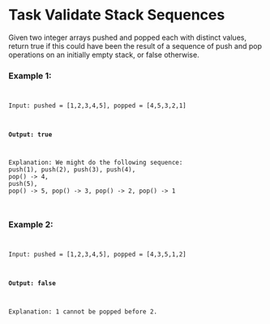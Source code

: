 <h1>Task Validate Stack Sequences</h1>

<p>Given two integer arrays pushed and popped each with distinct values, return 
true if this could have been the result of a sequence of push and pop operations 
on an initially empty stack, or false otherwise.</p>

<h3>Example 1:</h3>

<pre><code>
<p>Input: pushed = [1,2,3,4,5], popped = [4,5,3,2,1]</p>
<h4>Output: true</h4>
<p>Explanation: We might do the following sequence:
push(1), push(2), push(3), push(4),
pop() -> 4,
push(5),
pop() -> 5, pop() -> 3, pop() -> 2, pop() -> 1</p>
</code></pre>

<h3>Example 2:</h3>

<pre><code>
<p>Input: pushed = [1,2,3,4,5], popped = [4,3,5,1,2]</p>
<h4>Output: false</h4>
<p>Explanation: 1 cannot be popped before 2.</p>
</code></pre>
